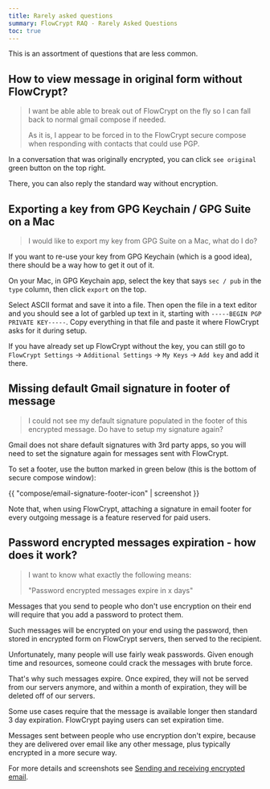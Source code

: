 ```yaml
---
title: Rarely asked questions
summary: FlowCrypt RAQ - Rarely Asked Questions
toc: true
---
```


This is an assortment of questions that are less common.

## How to view message in original form without FlowCrypt?

> I want be able able to break out of FlowCrypt on the fly so I can fall back to normal gmail compose if needed.
>
> As it is, I appear to be forced in to the FlowCrypt secure compose when responding with contacts that could use PGP.

In a conversation that was originally encrypted, you can click `see original` green button on the top right.

There, you can also reply the standard way without encryption.


## Exporting a key from GPG Keychain / GPG Suite on a Mac

> I would like to export my key from GPG Suite on a Mac, what do I do?

If you want to re-use your key from GPG Keychain (which is a good idea), there should be a way how to get it out of it.

On your Mac, in GPG Keychain app, select the key that says `sec / pub` in the `type` column, then click `export` on the top.

Select ASCII format and save it into a file. Then open the file in a text editor and you should see a lot of garbled up text in it, starting with `-----BEGIN PGP PRIVATE KEY-----`. Copy everything in that file and paste it where FlowCrypt asks for it during setup.

If you have already set up FlowCrypt without the key, you can still go to `FlowCrypt Settings` -> `Additional Settings` -> `My Keys` -> `Add key` and add it there.

## Missing default Gmail signature in footer of message

> I could not see my default signature populated in the footer of this encrypted message. Do have to setup my signature again? 

Gmail does not share default signatures with 3rd party apps, so you will need to set the signature again for messages sent with FlowCrypt.

To set a footer, use the button marked in green below (this is the bottom of secure compose window): 

{{ "compose/email-signature-footer-icon" | screenshot }}

Note that, when using FlowCrypt, attaching a signature in email footer for every outgoing message is a feature reserved for paid users.

## Password encrypted messages expiration - how does it work?

> I want to know what exactly the following means:
>
> "Password encrypted messages expire in x days"

Messages that you send to people who don't use encryption on their end will require that you add a password to protect them.

Such messages will be encrypted on your end using the password, then stored in encrypted form on FlowCrypt servers, then served to the recipient.

Unfortunately, many people will use fairly weak passwords. Given enough time and resources, someone could crack the messages with brute force.

That's why such messages expire. Once expired, they will not be served from our servers anymore, and within a month of expiration, they will be deleted off of our servers.

Some use cases require that the message is available longer then standard 3 day expiration. FlowCrypt paying users can set expiration time.

Messages sent between people who use encryption don't expire, because they are delivered over email like any other message, plus typically encrypted in a more secure way.

For more details and screenshots see [Sending and receiving encrypted email](/docs/content/guide/send-and-receive/index.html).